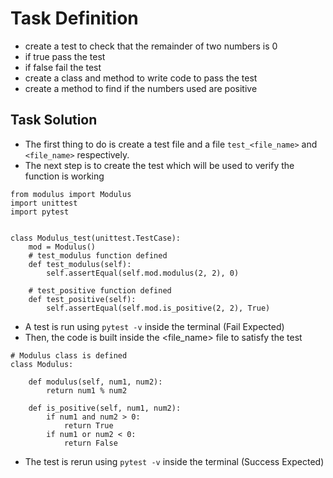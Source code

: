 # Task Definition
- create a test to check that the remainder of two numbers is 0
- if true pass the test 
- if false fail the test
- create a class and method to write code to pass the test
- create a method to find if the numbers used are positive



## Task Solution
- The first thing to do is create a test file and a file ```test_<file_name>``` and ```<file_name>``` respectively.
- The next step is to create the test which will be used to verify the function is working
```
from modulus import Modulus
import unittest
import pytest


class Modulus_test(unittest.TestCase):
    mod = Modulus()
    # test_modulus function defined
    def test_modulus(self):
        self.assertEqual(self.mod.modulus(2, 2), 0)

    # test_positive function defined
    def test_positive(self):
        self.assertEqual(self.mod.is_positive(2, 2), True)
```
- A test is run using ```pytest -v``` inside the terminal (Fail Expected)
- Then, the code is built inside the <file_name> file to satisfy the test
```
# Modulus class is defined
class Modulus:

    def modulus(self, num1, num2):
        return num1 % num2

    def is_positive(self, num1, num2):
        if num1 and num2 > 0:
            return True
        if num1 or num2 < 0:
            return False
```

- The test is rerun using ```pytest -v``` inside the terminal (Success Expected)